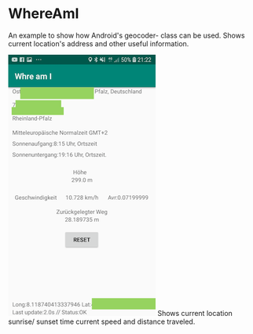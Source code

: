 # WhereAmI
An example to show how Android's geocoder- class can be used. Shows current location's address and other useful information.

![](Shoot_1.png)
Shows current location sunrise/ sunset time current speed and distance traveled.
